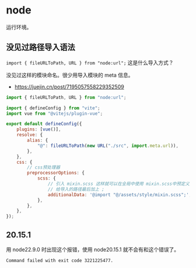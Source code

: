 # node

运行环境。

## 没见过路径导入语法

`import { fileURLToPath, URL } from "node:url";` 这是什么导入方式？

没见过这样的模块命名。很少用导入模块的 meta 信息。

- https://juejin.cn/post/7195057558229352509

```js {1,10}
import { fileURLToPath, URL } from "node:url";

import { defineConfig } from "vite";
import vue from "@vitejs/plugin-vue";

export default defineConfig({
	plugins: [vue()],
	resolve: {
		alias: {
			"@": fileURLToPath(new URL("./src", import.meta.url)),
		},
	},
	css: {
		// css预处理器
		preprocessorOptions: {
			scss: {
				// 引入 mixin.scss 这样就可以在全局中使用 mixin.scss中预定义的变量了
				// 给导入的路径最后加上 ;
				additionalData: '@import "@/assets/style/mixin.scss";',
			},
		},
	},
});
```

## 20.15.1

用 node22.9.0 时出现这个报错，使用 node20.15.1 就不会有和这个错误了。

```bash
Command failed with exit code 3221225477.
```
